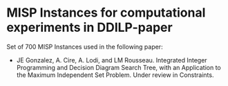 # MISP Instances for computational experiments in DDILP-paper

Set of 700 MISP Instances used in the following paper:

- JE Gonzalez, A. Cire, A. Lodi, and LM Rousseau. Integrated Integer Programming and Decision Diagram Search Tree, with an Application to the Maximum Independent Set Problem. Under review in Constraints.


